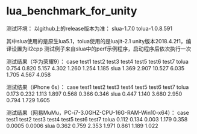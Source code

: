 # lua_benchmark_for_unity

测试环境：
以github上的release版本为准：
slua-1.7.0
tolua-1.0.8.591

其中slua使用的是原生lua5.1，tolua使用的是luajit-2.1
unity版本2018.4.2f1，编译设置为il2cpp
测试例子来自slua中的perf示例程序，启动程序后依次执行一次

测试结果（华为荣耀9）：
case    test1   test2   test3   test4   test5   test6   test7
tolua   0.754   0.820   5.157   4.302   1.260   1.254   1.185
slua    1.369   2.907   10.527  6.035   1.705   4.567   4.058

测试结果（iPhone 6s）：
case    test1   test2   test3   test4   test5   test6   test7
tolua   0.173   0.232   1.113   1.897   0.568   0.366   0.346
slua    0.447   1.140   3.680   2.950   0.794   1.729   1.605

测试结果（网易MuMu，PC-i7-3.0GHZ-CPU-16G-RAM-Win10-x64）：
case    test1   test2   test3   test4   test5   test6   test7
tolua   0.112   0.134   0.003   1.179   0.358   0.0005  0.0006
slua    0.362   0.759   2.353   1.971   0.861   1.189   1.022